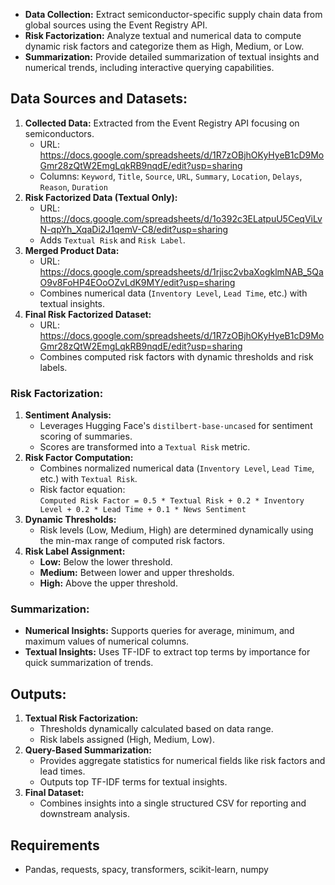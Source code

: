 * **Data Collection:** Extract semiconductor-specific supply chain data from global sources using the Event Registry API.  
* **Risk Factorization:** Analyze textual and numerical data to compute dynamic risk factors and categorize them as High, Medium, or Low.  
* **Summarization:** Provide detailed summarization of textual insights and numerical trends, including interactive querying capabilities.

## **Data Sources and Datasets:**

1. **Collected Data:** Extracted from the Event Registry API focusing on semiconductors.  
   * URL: https://docs.google.com/spreadsheets/d/1R7zOBjhOKyHyeB1cD9MoGmr28zQtW2EmgLqkRB9nqdE/edit?usp=sharing
   * Columns: `Keyword`, `Title`, `Source`, `URL`, `Summary`, `Location`, `Delays`, `Reason`, `Duration`  
2. **Risk Factorized Data (Textual Only):**  
   * URL: https://docs.google.com/spreadsheets/d/1o392c3ELatpuU5CeqViLvN-qpYh_XqaDi2J1qemV-C8/edit?usp=sharing  
   * Adds `Textual Risk` and `Risk Label`.  
3. **Merged Product Data:**  
   * URL: https://docs.google.com/spreadsheets/d/1rjisc2vbaXogklmNAB_5QaO9v8FoHP4EOoOZvLdK9MY/edit?usp=sharing 
   * Combines numerical data (`Inventory Level`, `Lead Time`, etc.) with textual insights.  
4. **Final Risk Factorized Dataset:**  
   * URL: https://docs.google.com/spreadsheets/d/1R7zOBjhOKyHyeB1cD9MoGmr28zQtW2EmgLqkRB9nqdE/edit?usp=sharing
   * Combines computed risk factors with dynamic thresholds and risk labels.

### **Risk Factorization:**

1. **Sentiment Analysis:**  
   * Leverages Hugging Face's `distilbert-base-uncased` for sentiment scoring of summaries.  
   * Scores are transformed into a `Textual Risk` metric.  
2. **Risk Factor Computation:**  
   * Combines normalized numerical data (`Inventory Level`, `Lead Time`, etc.) with `Textual Risk`.  
   * Risk factor equation:  
     `Computed Risk Factor = 0.5 * Textual Risk + 0.2 * Inventory Level + 0.2 * Lead Time + 0.1 * News Sentiment`  
3. **Dynamic Thresholds:**  
   * Risk levels (Low, Medium, High) are determined dynamically using the min-max range of computed risk factors.  
4. **Risk Label Assignment:**  
   * **Low:** Below the lower threshold.  
   * **Medium:** Between lower and upper thresholds.  
   * **High:** Above the upper threshold.

### **Summarization:**

* **Numerical Insights:** Supports queries for average, minimum, and maximum values of numerical columns.  
* **Textual Insights:** Uses TF-IDF to extract top terms by importance for quick summarization of trends.

## **Outputs:**

1. **Textual Risk Factorization:**  
   * Thresholds dynamically calculated based on data range.  
   * Risk labels assigned (High, Medium, Low).  
2. **Query-Based Summarization:**  
   * Provides aggregate statistics for numerical fields like risk factors and lead times.  
   * Outputs top TF-IDF terms for textual insights.  
3. **Final Dataset:**  
   * Combines insights into a single structured CSV for reporting and downstream analysis.

## **Requirements**

* Pandas, requests, spacy, transformers, scikit-learn, numpy

